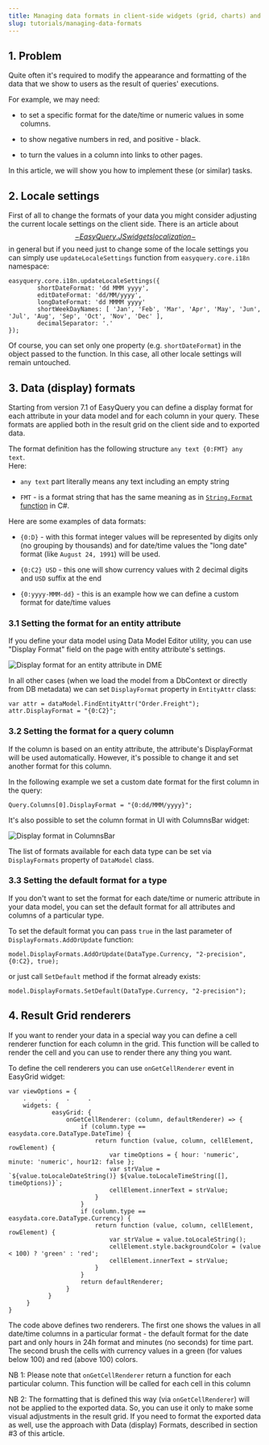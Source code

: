 ```yaml
---
title: Managing data formats in client-side widgets (grid, charts) and exported data
slug: tutorials/managing-data-formats
---
```



## 1. Problem

Quite often it's required to modify the appearance and formatting of the data that we show to users as the result of queries' executions.

For example, we may need:

  * to set a specific format for the date/time or numeric values in some columns.

  * to show negative numbers in red, and positive - black.

  * to turn the values in a column into links to other pages.
 

In this article, we will show you how to implement these (or similar) tasks.

  

## 2. Locale settings

First of all to change the formats of your data you might consider adjusting the current locale settings on the client side. There is an article about [$$-EasyQuery.JS widgets localization-$$](//$aid/eqdn-sy2v8pfvi230) in general but if you need just to change some of the locale settings you can simply use `updateLocaleSettings` function from `easyquery.core.i18n` namespace:

```
easyquery.core.i18n.updateLocaleSettings({
        shortDateFormat: 'dd MMM yyyy',
        editDateFormat: 'dd/MM/yyyy',
        longDateFormat: 'dd MMMM yyyy'
        shortWeekDayNames: [ 'Jan', 'Feb', 'Mar', 'Apr', 'May', 'Jun', 'Jul', 'Aug', 'Sep', 'Oct', 'Nov', 'Dec' ],
        decimalSeparator: '.'
});
```

Of course, you can set only one property (e.g. `shortDateFormat`) in the object passed to the function. In this case, all other locale settings will remain untouched.

## 3. Data (display) formats

Starting from version 7.1 of EasyQuery you can define a display format for each attribute in your data model and for each column in your query. These formats are applied both in the result grid on the client side and to exported data.

The format definition has the following structure `any text {0:FMT} any text`.     
Here:

* `any text` part literally means any text including an empty string

* `FMT` -  is a format string that has the same meaning as in [`String.Format` function](https://docs.microsoft.com/en-us/dotnet/standard/base-types/composite-formatting#format-string-component) in C#.

Here are some examples of data formats:

* `{0:D}` - with this format integer values will be represented by digits only (no grouping by thousands) and for date/time values the "long date" format (like `August 24, 1991`) will be used.

* `{0:C2} USD` - this one will show currency values with 2 decimal digits and `USD` suffix at the end

*  `{0:yyyy-MMM-dd}` - this is an example how we can define a custom format for date/time values



### 3.1 Setting the format for an entity attribute

If you define your data model using Data Model Editor utility, you can use "Display Format" field on the page with entity attribute's settings.

![Display format for an entity attribute in DME](/easyquery/docs/images/eq-dme-sshot-display-format.png "Display format for an entity attribute in DME")

In all other cases (when we load the model from a DbContext or directly from DB metadata) we can set `DisplayFormat` property in `EntityAttr` class:

```
var attr = dataModel.FindEntityAttr("Order.Freight");
attr.DisplayFormat = "{0:C2}";
```

### 3.2 Setting the format for a query column

If the column is based on an entity attribute, the attribute's DisplayFormat will be used automatically. However, it's possible to change it and set another format for this column. 

In the following example we set a custom date format for the first column in the query:

```
Query.Columns[0].DisplayFormat = "{0:dd/MMM/yyyy}";
```

It's also possible to set the column format in UI with ColumnsBar widget:

![Display format in ColumnsBar](/easyquery/docs/images/eq-columnbar-sshot-display-format.png "Display format in ColumnsBar")

The list of formats available for each data type can be set via `DisplayFormats` property of `DataModel` class.


### 3.3 Setting the default format for a type

If you don't want to set the format for each date/time or numeric attribute in your data model, you can set the default format for all attributes and columns of a particular type.

To set the default format you can pass `true` in the last parameter of `DisplayFormats.AddOrUpdate` function:

```
model.DisplayFormats.AddOrUpdate(DataType.Currency, "2-precision", {0:C2}, true);
```

or just call `SetDefault` method if the format already exists:

```
model.DisplayFormats.SetDefault(DataType.Currency, "2-precision");
```

## 4. Result Grid renderers

If you want to render your data in a special way you can define a cell renderer function for each column in the grid. This function will be called to render the cell and you can use to render there any thing you want.

To define the cell renderers you can use `onGetCellRenderer` event in EasyGrid widget:

```
var viewOptions = {
    .     .     .     .
	widgets: {
            easyGrid: {
                onGetCellRenderer: (column, defaultRenderer) => {
                    if (column.type == easydata.core.DataType.DateTime) {
                        return function (value, column, cellElement, rowElement) {
                            var timeOptions = { hour: 'numeric', minute: 'numeric', hour12: false };
                            var strValue = `${value.toLocaleDateString()} ${value.toLocaleTimeString([], timeOptions)}`;
                            cellElement.innerText = strValue;
                        }
                    }
                    if (column.type == easydata.core.DataType.Currency) {
                        return function (value, column, cellElement, rowElement) {
                            var strValue = value.toLocaleString();
                            cellElement.style.backgroundColor = (value < 100) ? 'green' : 'red';
                            cellElement.innerText = strValue;
                        }
                    }
                    return defaultRenderer;
                }
           }
	 }
}
```

The code above defines two renderers. The first one shows the values in all date/time columns in a particular format - the default format for the date part and only hours in 24h format and minutes (no seconds) for time part. The second brush the cells with currency values in a green (for values below 100) and red (above 100) colors.

NB 1: Please note that `onGetCellRenderer` return a function for each particular column. This function will be called for each cell in this column

NB 2: The formatting that is defined this way (via `onGetCellRenderer`) will not be applied to the exported data. So, you can use it only to make some visual adjustments in the result grid. If you need to format the exported data as well, use the approach with Data (display) Formats, described in section #3 of this article.